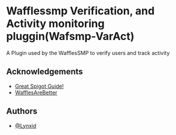 
# Wafflessmp Verification, and Activity monitoring pluggin(Wafsmp-VarAct)

A Plugin used by the WafflesSMP to verify users and track activity


## Acknowledgements

 - [Great Spigot Guide!](https://www.youtube.com/playlist?list=PLfu_Bpi_zcDNEKmR82hnbv9UxQ16nUBF7) 
 - [WafflesAreBetter](https://github.com/orgs/Wafcorp/people/WafflesAreBetterMinecraft)

## Authors

- [@Lynxid](https://github.com/Lynxidd)



